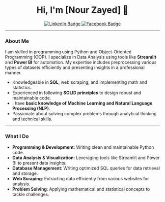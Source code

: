 <h1 align="center">Hi, I'm [Nour Zayed] 👋</h1>
<p align="center">

  <a href="www.linkedin.com/in/nour-zayed-7n7074292">
    <img src="https://img.shields.io/badge/linkedin-%230077B5?style=flat&logo=linkedin&logoColor=white" alt="LinkedIn Badge"/>
  </a>

  <a href="https://www.facebook.com/profile.php?id=100072914674968&mibextid=ZbWKwL">
    <img src="https://img.shields.io/badge/facebook-%231877F2?style=flat&logo=facebook&logoColor=white" alt="Facebook Badge"/>
  </a>
</p>


---

### About Me
I am skilled in programming using Python and Object-Oriented Programming (OOP). I specialize in Data Analysis using tools like **Streamlit** and **Power BI** for automation. My expertise includes preprocessing various types of datasets efficiently and presenting insights in a professional manner.

- Knowledgeable in **SQL**, web scraping, and implementing math and statistics.
- Experienced in following **SOLID principles** to design robust and maintainable code.
- I have **basic knowledge of Machine Learning and Natural Language Processing (NLP)**.
- Passionate about solving complex problems through analytical thinking and technical skills.

---

### What I Do
- **Programming & Development**: Writing clean and maintainable Python code.
- **Data Analysis & Visualization**: Leveraging tools like Streamlit and Power BI to present data insights.
- **Database Management**: Writing optimized SQL queries for data retrieval and storage.
- **Web Scraping**: Extracting data efficiently from various websites for analysis.
- **Problem Solving**: Applying mathematical and statistical concepts to tackle challenges.
